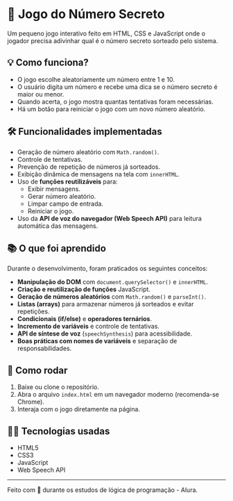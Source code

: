 # 🎯 Jogo do Número Secreto

Um pequeno jogo interativo feito em HTML, CSS e JavaScript onde o jogador precisa adivinhar qual é o número secreto sorteado pelo sistema.

## 💡 Como funciona?

- O jogo escolhe aleatoriamente um número entre 1 e 10.
- O usuário digita um número e recebe uma dica se o número secreto é maior ou menor.
- Quando acerta, o jogo mostra quantas tentativas foram necessárias.
- Há um botão para reiniciar o jogo com um novo número aleatório.

## 🛠️ Funcionalidades implementadas

- Geração de número aleatório com `Math.random()`.
- Controle de tentativas.
- Prevenção de repetição de números já sorteados.
- Exibição dinâmica de mensagens na tela com `innerHTML`.
- Uso de **funções reutilizáveis** para:
  - Exibir mensagens.
  - Gerar número aleatório.
  - Limpar campo de entrada.
  - Reiniciar o jogo.
- Uso da **API de voz do navegador (Web Speech API)** para leitura automática das mensagens.

## 📚 O que foi aprendido

Durante o desenvolvimento, foram praticados os seguintes conceitos:

- **Manipulação do DOM** com `document.querySelector()` e `innerHTML`.
- **Criação e reutilização de funções** JavaScript.
- **Geração de números aleatórios** com `Math.random()` e `parseInt()`.
- **Listas (arrays)** para armazenar números já sorteados e evitar repetições.
- **Condicionais (if/else)** e **operadores ternários**.
- **Incremento de variáveis** e controle de tentativas.
- **API de síntese de voz** (`speechSynthesis`) para acessibilidade.
- **Boas práticas com nomes de variáveis** e separação de responsabilidades.

## 🚀 Como rodar

1. Baixe ou clone o repositório.
2. Abra o arquivo `index.html` em um navegador moderno (recomenda-se Chrome).
3. Interaja com o jogo diretamente na página.

## 👩‍💻 Tecnologias usadas

- HTML5
- CSS3
- JavaScript
- Web Speech API

---

Feito com 💛 durante os estudos de lógica de programação - Alura.



